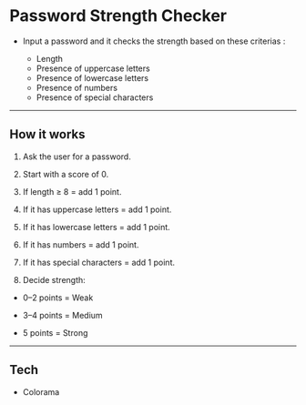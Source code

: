 # Password Strength Checker

- Input a password and it checks the strength based on these criterias :

  - Length
  - Presence of uppercase letters
  - Presence of lowercase letters
  - Presence of numbers
  - Presence of special characters

--- 

## How it works

1. Ask the user for a password.

2. Start with a score of 0.

3. If length ≥ 8 = add 1 point.

4. If it has uppercase letters = add 1 point.

5. If it has lowercase letters = add 1 point.

6. If it has numbers = add 1 point.

7. If it has special characters = add 1 point.

8. Decide strength:

  - 0–2 points = Weak

  - 3–4 points = Medium

  - 5 points = Strong

---

## Tech

- Colorama






